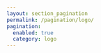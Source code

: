 ```yaml
---
layout: section_pagination
permalink: /pagination/logo/
pagination:
  enabled: true
  category: logo
---
```

